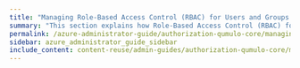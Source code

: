 ```yaml
---
title: "Managing Role-Based Access Control (RBAC) for Users and Groups in Qumulo Core"
summary: "This section explains how Role-Based Access Control (RBAC) for users and groups works in Qumulo Core, explains the role types, and shows how to manage them by using the Qumulo Core Web UI."
permalink: /azure-administrator-guide/authorization-qumulo-core/managing-role-based-access-control-rbac.html
sidebar: azure_administrator_guide_sidebar
include_content: content-reuse/admin-guides/authorization-qumulo-core/managing-role-based-access-control-rbac.md
---
```

